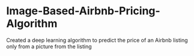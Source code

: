 # Image-Based-Airbnb-Pricing-Algorithm
Created a deep learning algorithm to predict the price of an Airbnb listing only from a picture from the listing
